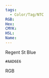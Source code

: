 ```yaml
---
tags:
  - Color/Tag/NTC
RGB:
Hex:
CMYK:
HSL:
Name:
---
```

Regent St Blue
```palette
#AAD6E6
```
RGB
